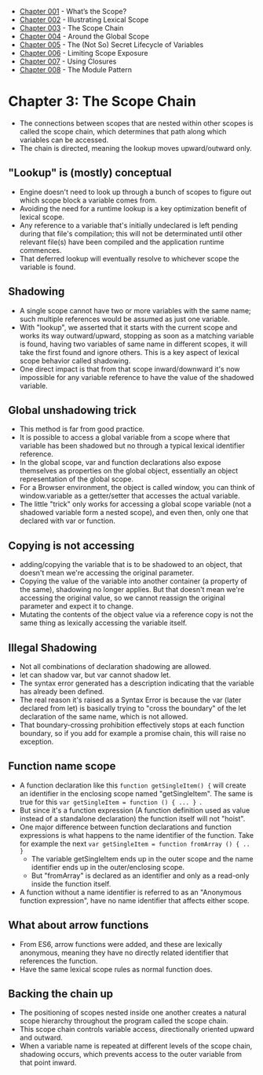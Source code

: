 
- [Chapter 001](chapter001.md) - What’s the Scope? 
- [Chapter 002](chapter002.md) - Illustrating Lexical Scope 
- [Chapter 003](chapter003.md) - The Scope Chain 
- [Chapter 004](chapter004.md) - Around the Global Scope 
- [Chapter 005](chapter005.md) - The (Not So) Secret Lifecycle of Variables 
- [Chapter 006](chapter006.md) - Limiting Scope Exposure 
- [Chapter 007](chapter007.md) - Using Closures 
- [Chapter 008](chapter008.md) - The Module Pattern 

# Chapter 3: The Scope Chain 
- The connections between scopes that are nested within other scopes is called the scope chain, which determines that path along which variables can be accessed. 
- The chain is directed, meaning the lookup moves upward/outward only. 

## "Lookup" is (mostly) conceptual 
- Engine doesn't need to look up through a bunch of scopes to figure out which scope block a variable comes from. 
- Avoiding the need for a runtime lookup is a key optimization benefit of lexical scope. 
- Any reference to a variable that's initially undeclared is left pending during that file's compilation; this will not be determinated until other relevant file(s) have been compiled and the application runtime commences. 
- That deferred lookup will eventually resolve to whichever scope the variable is found. 

## Shadowing 
- A single scope cannot have two or more variables with the same name; such multiple references would be assumed as just one variable. 
- With "lookup", we asserted that it starts with the current scope and works its way outward/upward, stopping as soon as a matching variable is found, having two variables of same name in different scopes, it will take the first found and ignore others. This is a key aspect of lexical scope behavior called shadowing. 
- One direct impact is that from that scope inward/downward it's now impossible for any variable reference to have the value of the shadowed variable. 

## Global unshadowing trick  
- This method is far from good practice. 
- It is possible to access a global variable from a scope where that variable has been shadowed but no through a typical lexical identifier reference. 
- In the global scope, var and function declarations also expose themselves as properties on the global object, essentially an object representation of the global scope. 
- For a Browser environment, the object is called window, you can think of window.variable as a getter/setter that accesses the actual variable. 
- The little "trick" only works for accessing a global scope variable (not a shadowed variable form a nested scope), and even then, only one that declared with var or function. 

## Copying is not accessing 
- adding/copying the variable that is to be shadowed to an object, that doesn't mean we're accessing the original parameter. 
- Copying the value of the variable into another container (a property of the same), shadowing no longer applies. But that doesn't mean we're accessing the original value, so we cannot reassign the original parameter and expect it to change. 
- Mutating the contents of the object value via a reference copy is not the same thing as lexically accessing the variable itself. 

## Illegal Shadowing 
- Not all combinations of declaration shadowing are allowed. 
- let can shadow var, but var cannot shadow let. 
- The syntax error generated has a description indicating that the variable has already been defined. 
- The real reason it's raised as a Syntax Error is because the var (later declared from let) is basically trying to "cross the boundary" of the let declaration of the same name, which is not allowed. 
- That boundary-crossing prohibition effectively stops at each function boundary, so if you add for example a promise chain, this will raise no exception. 

## Function name scope 
- A function declaration like this `function getSingleItem() {` will create an identifier in the enclosing scope named "getSingleItem". The same is true for this `var getSingleItem = function () { ... } `. 
- But since it's a function expression (A function definition used as value instead of a standalone declaration) the function itself will not "hoist". 
- One major difference between function declarations and function expressions is what happens to the name identifier of the function. Take for example the next `var getSingleItem = function fromArray () { .. }` 
    - The variable getSingleItem ends up in the outer scope and the name identifier ends up in the outer/enclosing scope. 
    - But "fromArray" is declared as an identifier and only as a read-only inside the function itself. 
- A function without a name identifier is referred to as an "Anonymous function expression", have no name identifier that affects either scope. 

## What about arrow functions 
- From ES6, arrow functions were added, and these are lexically anonymous, meaning they have no directly related identifier that references the function. 
- Have the same lexical scope rules as normal function does. 

## Backing the chain up 
- The positioning of scopes nested inside one another creates a natural scope hierarchy throughout the program called the scope chain. 
- This scope chain controls variable access, directionally oriented upward and outward. 
- When a variable name is repeated at different levels of the scope chain, shadowing occurs, which prevents access to the outer variable from that point inward. 
